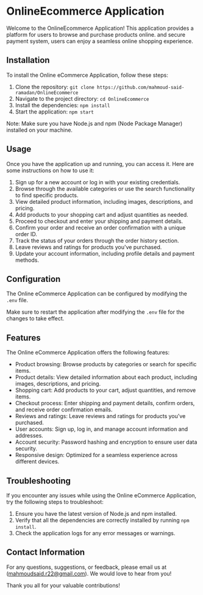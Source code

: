 # OnlineEcommerce Application

Welcome to the OnlineEcommerce Application! This application provides a platform for users to browse and purchase products online. and secure payment system, users can enjoy a seamless online shopping experience.

## Installation
To install the Online eCommerce Application, follow these steps:

1. Clone the repository: `git clone https://github.com/mahmoud-said-ramadan/OnlineEcommerce`
2. Navigate to the project directory: `cd OnlineEcommerce`
3. Install the dependencies: `npm install`
4. Start the application: `npm start`

Note: Make sure you have Node.js and npm (Node Package Manager) installed on your machine.

## Usage
Once you have the application up and running, you can access it. Here are some instructions on how to use it:

1. Sign up for a new account or log in with your existing credentials.
2. Browse through the available categories or use the search functionality to find specific products.
3. View detailed product information, including images, descriptions, and pricing.
4. Add products to your shopping cart and adjust quantities as needed.
5. Proceed to checkout and enter your shipping and payment details.
6. Confirm your order and receive an order confirmation with a unique order ID.
7. Track the status of your orders through the order history section.
8. Leave reviews and ratings for products you've purchased.
9. Update your account information, including profile details and payment methods.

## Configuration
The Online eCommerce Application can be configured by modifying the `.env` file.

Make sure to restart the application after modifying the `.env` file for the changes to take effect.

## Features
The Online eCommerce Application offers the following features:

- Product browsing: Browse products by categories or search for specific items.
- Product details: View detailed information about each product, including images, descriptions, and pricing.
- Shopping cart: Add products to your cart, adjust quantities, and remove items.
- Checkout process: Enter shipping and payment details, confirm orders, and receive order confirmation emails.
- Reviews and ratings: Leave reviews and ratings for products you've purchased.
- User accounts: Sign up, log in, and manage account information and addresses.
- Account security: Password hashing and encryption to ensure user data security.
- Responsive design: Optimized for a seamless experience across different devices.

## Troubleshooting
If you encounter any issues while using the Online eCommerce Application, try the following steps to troubleshoot:
1. Ensure you have the latest version of Node.js and npm installed.
2. Verify that all the dependencies are correctly installed by running `npm install`.
3. Check the application logs for any error messages or warnings.

## Contact Information
For any questions, suggestions, or feedback, please email us at (mahmoudsaid.r22@gmail.com). We would love to hear from you!

Thank you all for your valuable contributions!
